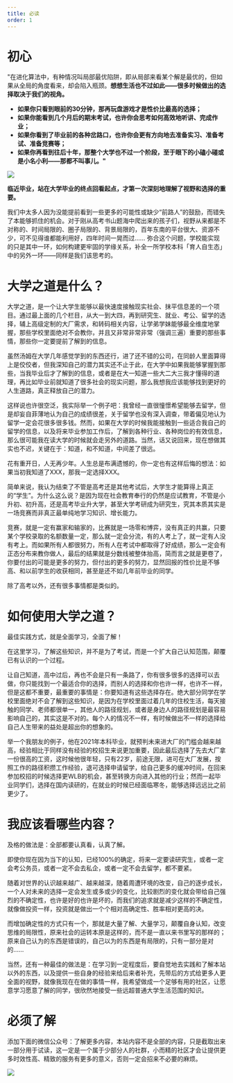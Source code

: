 ```yaml
---
title: 必读
order: 1
---
```


# **初心**

"在进化算法中，有种情况叫局部最优陷阱，即从局部来看某个解是最优的，但如果从全局的角度看来，却会陷入瓶颈。**想想生活也不过如此——很多时候做出的选择取决于我们的视角。**

- **如果你只看到眼前的30分钟，那再玩盘游戏才是性价比最高的选择；**
- **如果你能看到几个月后的期末考试，也许你会思考如何高效地听讲、完成作业；**
- **如果你看到了毕业前的各种岔路口，也许你会更有方向地去准备实习、准备考试、准备竞赛等；**
- **如果你再看到往后十年，那整个大学也不过一个阶段，至于眼下的小磕小碰或是小名小利——那都不叫事儿。"**

![](https://images-tomcode-1258913748.cos.ap-guangzhou.myqcloud.com/202305271813727.png)

**临近毕业，站在大学毕业的终点回看起点，才第一次深刻地理解了视野和选择的重要。**

我们中太多人因为没能提前看到一些更多的可能性或缺少“前路人”的鼓励，而错失了本能够抓住的机会。对于刚从高考书山题海中爬出来的孩子们，视野从来都是不对称的、时间局限的、圈子局限的、背景局限的，百年东南的平台很大、资源不少，可不见得谁都能利用好，四年时间一晃而过…… 弥合这个问题，学校能实现的只是其中一环，如何构建更牢固的学缘关系，补全一所学校本科「育人自生态」中的另外一环——同样是我们该思考的。

# 大学之道是什么？

大学之道，是一个让大学生能够以最快速度接触现实社会、抹平信息差的一个项目。通过最上面的几个栏目，从大一到大四，再到研究生、就业、考公、留学的选择，辅上高级定制的大厂需求，和转码相关内容，让学弟学妹能够最全维度地掌握，那些学校里面绝对不会教你，并且又非常非常非常（强调三遍）重要的那些事情，那些你一定要提前了解到的信息。

虽然汤姆在大学几年感觉学到的东西还行，进了还不错的公司，在同龄人里面算得上是佼佼者，但我深知自己的潜力其实还不止于此，在大学中如果我能够掌握到那些，当我毕业后才了解到的信息，或者是在大一知道一些大二大三我才懂得的道理，再比如毕业前就知道了很多社会的现实问题，那么我想我应该能够找到更好的人生道路，真正释放自己的潜力。

这样说也许很空泛，我实际举一个例子吧：我曾经一直很憧憬希望能够去留学，但是却妄自菲薄地认为自己的成绩很差，关于留学也没有深入调查，带着偏见地认为留学一定会花很多很多钱。然而，如果在大学的时候我能接触到一些适合我自己的留学的信息，以及将来毕业参加工作后，了解到各种行业、各种岗位的有效信息，那么很可能我在读大学的时候就会走另外的道路。当然，话又说回来，现在想做其实也不迟，关键在于：知道，和不知道，中间差了很远。

花有重开日，人无再少年。人生总是布满遗憾的，你一定也有这样后悔的想法：如果当初我知道了XXX，那我一定选择XXX。

简单来说，我认为结束了不管是高考还是其他考试后，大学生才能算得上真正的“学生”。为什么这么说？是因为现在社会教育奉行的仍然是应试教育，不管是小升初、初升高，还是高考毕业升大学，甚至大学考研成为研究生，究其本质其实是一场竞赛而非真正最单纯地学习知识、增长能力。

竞赛，就是一定有赢家和输家的，比赛就是一场零和博弈，没有真正的共赢，只要某个学校录取的名额数量一定，那么就一定会分流，有的人考上了，就一定有人没有考上。而如果所有人都很努力，所有人在考试中都取得了好成绩，那么一定会有正态分布来教你做人，最后的结果就是分数线被整体抬高，简而言之就是更卷了，你要付出的可能是更多的努力，但付出的更多的努力，显然回报的性价比是不够高、和以前学生的收获相同，甚至是还不如几年前毕业的同学。

除了高考以外，还有很多事情都是类似的。

# 如何使用大学之道？

最佳实践方式，就是全面学习，全面了解！

在这里学习，了解这些知识，并不是为了考试，而是一个扩大自己认知范围，颠覆已有认识的一个过程。

让自己知道，高中过后，再也不会是只有一条路了，你有很多很多的选择可以去做，你只能找到一个最适合你的选择，而别人的选择和你也许一样，也许不一样，但是这都不重要，最重要的事情是：你要知道有这些选择存在。绝大部分同学在学校里面绝对不会了解到这些知识，是因为在学校里面过着几年的住校生活，每天接触的同学、老师都很单一，其他人的路径规划，或者是身边人的路径规划是最容易影响自己的，其实这是不对的。每个人的情况不一样，有时候做出不一样的选择给自己人生带来的益处是超出你的想象的。

举一个我朋友的例子，他在2021年本科毕业，就预判未来进大厂的门槛会越来越高，经验相比于同样没有经验的校招生来说更加重要，因此最后选择了先去大厂拿一份很高的工资，这时候他很年轻，只有22岁，前途无限，进可在大厂发展，按照工作的路径积攒工作经验，退可选择申请留学，给自己更多的缓冲时间，在回来参加校招的时候选择更WLB的机会，甚至转换方向进入其他的行业；然而一起毕业同学们，选择在国内读研的，在就业的时候已经面临寒冬，能够选择远远比之前更少了。

# 我应该看哪些内容？

及格的做法是：全部都要认真看，认真了解。

即使你现在因为当下的认知，已经100%的确定，将来一定要读研究生，或者一定会考公务员，或者一定不会去私企，或者一定不会去留学，都不要紧。

随着对世界的认识越来越广、越来越深，随着周遭环境的改变，自己的逐步成长，一个人对未来的选择一定会发生或多或少的变化，比较剧烈的变化就会带给自己强烈的不确定性，也许是好的也许是坏的，而我们的追求就是减少这样的不确定性，就像做投资一样，投资就是做出一个个相对高确定性、胜率相对更高的决。

而增加确定性的方式只有一个，那就是大量了解、大量学习，颠覆自身认知，改变思维的局限性，原来社会的运转本原是这样的，而不是一直以来书里写的那样的；原来自己认为的东西是错误的，自己以为的东西是有局限的，只有一部分是对的……

当然，还有一种最佳的做法是：在学习到一定程度后，要自觉地去实践和了解本站以外的东西，以及提供一些自身的经验来给后来者补充，先带后的方式给更多人更全面的视野，就像我现在在做的事情一样，我希望做成一个足够有用的社区，让愿意学习愿意了解的同学，很欣然地接受一些远超普通大学生活范围的知识。

# 必须了解

添加下面的微信公众号：了解更多内容，本站内容不是全部的内容，只是截取出来一部分用于试读，这一定是一个属于少部分人的社群，小而精的社区才会让提供更多时效性高、精致的服务有更多的意义，否则一定会招来不必要的麻烦。

![](https://images-tomcode-1258913748.cos.ap-guangzhou.myqcloud.com/202305271814807.png)
